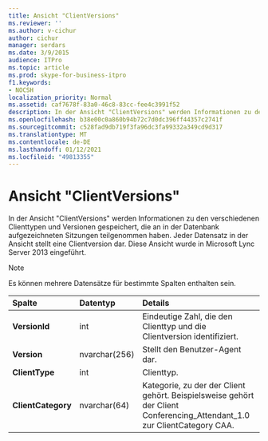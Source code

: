 ```yaml
---
title: Ansicht "ClientVersions"
ms.reviewer: ''
ms.author: v-cichur
author: cichur
manager: serdars
ms.date: 3/9/2015
audience: ITPro
ms.topic: article
ms.prod: skype-for-business-itpro
f1.keywords:
- NOCSH
localization_priority: Normal
ms.assetid: caf7678f-83a0-46c8-83cc-fee4c3991f52
description: In der Ansicht "ClientVersions" werden Informationen zu den verschiedenen Clienttypen und Versionen gespeichert, die an in der Datenbank aufgezeichneten Sitzungen teilgenommen haben. Jeder Datensatz in der Ansicht stellt eine Clientversion dar. Diese Ansicht wurde in Microsoft Lync Server 2013 eingeführt.
ms.openlocfilehash: b38e00c0a860b94b72c7d0dc396ff44357c2741f
ms.sourcegitcommit: c528fad9db719f3fa96dc3fa99332a349cd9d317
ms.translationtype: MT
ms.contentlocale: de-DE
ms.lasthandoff: 01/12/2021
ms.locfileid: "49813355"
---
```

# <a name="clientversions-view"></a>Ansicht "ClientVersions"
 
In der Ansicht "ClientVersions" werden Informationen zu den verschiedenen Clienttypen und Versionen gespeichert, die an in der Datenbank aufgezeichneten Sitzungen teilgenommen haben. Jeder Datensatz in der Ansicht stellt eine Clientversion dar. Diese Ansicht wurde in Microsoft Lync Server 2013 eingeführt.
  
> [!NOTE]
> Es können mehrere Datensätze für bestimmte Spalten enthalten sein. 
  
|**Spalte**|**Datentyp**|**Details**|
|:-----|:-----|:-----|
|**VersionId** <br/> |int  <br/> |Eindeutige Zahl, die den Clienttyp und die Clientversion identifiziert.  <br/> |
|**Version** <br/> |nvarchar(256)  <br/> |Stellt den Benutzer-Agent dar.  <br/> |
|**ClientType** <br/> |int  <br/> |Clienttyp.  <br/> |
|**ClientCategory** <br/> |nvarchar(64)  <br/> |Kategorie, zu der der Client gehört. Beispielsweise gehört der Client Conferencing_Attendant_1.0 zur ClientCategory CAA.  <br/> |
   

